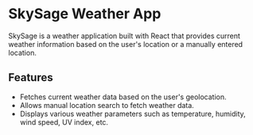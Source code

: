 # SkySage Weather App

SkySage is a weather application built with React that provides current weather information based on the user's location or a manually entered location.

## Features

- Fetches current weather data based on the user's geolocation.
- Allows manual location search to fetch weather data.
- Displays various weather parameters such as temperature, humidity, wind speed, UV index, etc.


